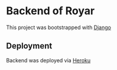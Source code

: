 # Backend of Royar

This project was bootstrapped with [Django](https://www.djangoproject.com/)

## Deployment

Backend was deployed via [Heroku](https://heroku.com)
